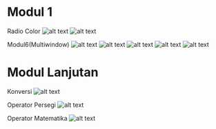 # Modul 1
Radio Color
![alt text](https://github.com/Alfian29/Modul-1-Lanjutan/blob/master/Screenshot_20190225-112521.png?raw=true)
![alt text](https://github.com/Alfian29/Modul-1-Lanjutan/blob/master/Screenshot_20190225-112529.png?raw=true)

Modul6(Multiwindow)
![alt text](https://github.com/Alfian29/Modul-1-Lanjutan/blob/master/Screenshot_20190225-112427.png?raw=true)
![alt text](https://github.com/Alfian29/Modul-1-Lanjutan/blob/master/Screenshot_20190225-112432.png?raw=true)
![alt text](https://github.com/Alfian29/Modul-1-Lanjutan/blob/master/Screenshot_20190225-112454.png?raw=true)
![alt text](https://github.com/Alfian29/Modul-1-Lanjutan/blob/master/Screenshot_20190225-112458.png?raw=true)
![alt text](https://github.com/Alfian29/Modul-1-Lanjutan/blob/master/Screenshot_20190225-114507.png?raw=true)

# Modul Lanjutan
Konversi
![alt text](https://github.com/Alfian29/Modul-1-Lanjutan/blob/master/Screenshot_20190225-134237.png?raw=true)

Operator Persegi
![alt text](https://github.com/Alfian29/Modul-1-Lanjutan/blob/master/Screenshot_20190225-144200.png?raw=true)

Operator Matematika
![alt text](https://github.com/Alfian29/Modul-1-Lanjutan/blob/master/Screenshot_20190225-151153.png?raw=true)
